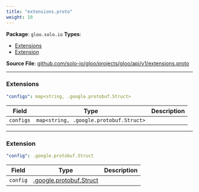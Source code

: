 ```yaml
---
title: "extensions.proto"
weight: 10
---
```


<!-- Code generated by solo-kit. DO NOT EDIT. -->


**Package**: `gloo.solo.io` 
**Types**:


- [Extensions](#extensions)
- [Extension](#extension)
  



**Source File**: [github.com/solo-io/gloo/projects/gloo/api/v1/extensions.proto](https://github.com/solo-io/gloo/blob/main/projects/gloo/api/v1/extensions.proto)





---
### Extensions



```yaml
"configs": map<string, .google.protobuf.Struct>

```

| Field | Type | Description |
| ----- | ---- | ----------- | 
| `configs` | `map<string, .google.protobuf.Struct>` |  |




---
### Extension



```yaml
"config": .google.protobuf.Struct

```

| Field | Type | Description |
| ----- | ---- | ----------- | 
| `config` | [.google.protobuf.Struct](https://developers.google.com/protocol-buffers/docs/reference/csharp/class/google/protobuf/well-known-types/struct) |  |





<!-- Start of HubSpot Embed Code -->
<script type="text/javascript" id="hs-script-loader" async defer src="//js.hs-scripts.com/5130874.js"></script>
<!-- End of HubSpot Embed Code -->
